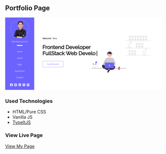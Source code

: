 ## Portfolio Page

![Design Captured](https://github.com/AikeNyanLynnOo/aikenyanlynnoo.github.io/blob/main/images/homepage_capture.png "Screen Capture")

### Used Technologies

 - HTML/Pure CSS
 - Vanilla JS
 - [TypeItJS](https://www.typeitjs.com/)

### View Live Page

[View My Page](https://aikenyanlynnoo.github.io/)


